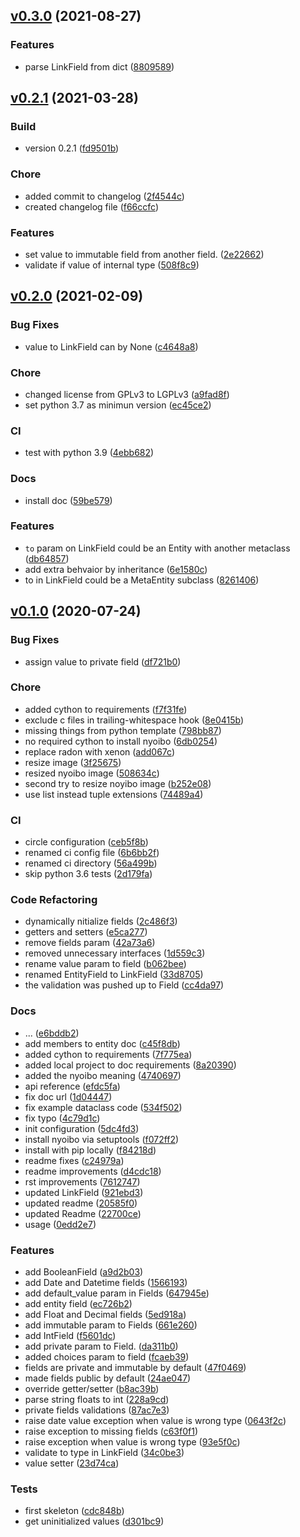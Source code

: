<a name="v0.3.0"></a>
## [v0.3.0](https://github.com/pity7736/nyoibo/compare/v0.2.1...v0.3.0) (2021-08-27)

### Features
- parse LinkField from dict ([8809589](https://github.com/pity7736/nyoibo/commit/8809589e5d961539ef9faede8dcd16f0b0dedc2f))


<a name="v0.2.1"></a>
## [v0.2.1](https://github.com/pity7736/nyoibo/compare/v0.2.0...v0.2.1) (2021-03-28)

### Build
- version 0.2.1 ([fd9501b](https://github.com/pity7736/nyoibo/commit/fd9501b178c0a8d95cff2503aa5ae6838bbc90a9))

### Chore
- added commit to changelog ([2f4544c](https://github.com/pity7736/nyoibo/commit/2f4544c97f2bcf699a1eec851d51239f65e18b5f))
- created changelog file ([f66ccfc](https://github.com/pity7736/nyoibo/commit/f66ccfcc305e57162529d07126418fb9f58e04ef))

### Features
- set value to immutable field from another field. ([2e22662](https://github.com/pity7736/nyoibo/commit/2e22662988726f357f198490fed3661d86813e28))
- validate if value of internal type ([508f8c9](https://github.com/pity7736/nyoibo/commit/508f8c9df3d17b597df73cb75f71dca9d01461ed))


<a name="v0.2.0"></a>
## [v0.2.0](https://github.com/pity7736/nyoibo/compare/v0.1.0...v0.2.0) (2021-02-09)

### Bug Fixes
- value to LinkField can by None ([c4648a8](https://github.com/pity7736/nyoibo/commit/c4648a815a9ca2f362ca34ba037211e465c9a1d3))

### Chore
- changed license from GPLv3 to LGPLv3 ([a9fad8f](https://github.com/pity7736/nyoibo/commit/a9fad8fa4e3a4154a8e9538e1074a59709e7edd5))
- set python 3.7 as minimun version ([ec45ce2](https://github.com/pity7736/nyoibo/commit/ec45ce2bbda95015a524ce427986def02076cce1))

### CI
- test with python 3.9 ([4ebb682](https://github.com/pity7736/nyoibo/commit/4ebb6820db07cc4c88fb49a1145a5fc7caabc843))

### Docs
- install doc ([59be579](https://github.com/pity7736/nyoibo/commit/59be5794e0019e6ca42c24c88ff912cabaf9c61f))

### Features
- `to` param on LinkField could be an Entity with another metaclass ([db64857](https://github.com/pity7736/nyoibo/commit/db64857a494f250e0b7ec966796fa5d458cc3e89))
- add extra behvaior by inheritance ([6e1580c](https://github.com/pity7736/nyoibo/commit/6e1580cf1be892d8d601e1985255be563a5a2292))
- to in LinkField could be a MetaEntity subclass ([8261406](https://github.com/pity7736/nyoibo/commit/82614069065bdd3f5e314c7d6ecc81055b66c239))


<a name="v0.1.0"></a>
## [v0.1.0](https://github.com/pity7736/nyoibo/compare/a508d591c389e7dd2e0a8afda71160e7d7a693d6...v0.1.0) (2020-07-24)

### Bug Fixes
- assign value to private field ([df721b0](https://github.com/pity7736/nyoibo/commit/df721b0d370443e21d4093217532a963fa3ece14))

### Chore
- added cython to requirements ([f7f31fe](https://github.com/pity7736/nyoibo/commit/f7f31fe2a72fbcffa7a5022359fc3856806c8565))
- exclude c files in trailing-whitespace hook ([8e0415b](https://github.com/pity7736/nyoibo/commit/8e0415b71f84fdea063beed0e1c12a923d0ee379))
- missing things from python template ([798bb87](https://github.com/pity7736/nyoibo/commit/798bb87f9d1ce70b9813bcfeb64fa6d79ad1c2c0))
- no required cython to install nyoibo ([6db0254](https://github.com/pity7736/nyoibo/commit/6db025483650f99ce896b4ab7e5938e53b4ff076))
- replace radon with xenon ([add067c](https://github.com/pity7736/nyoibo/commit/add067c976fd5934fd71b83a705f8eac57b13878))
- resize image ([3f25675](https://github.com/pity7736/nyoibo/commit/3f256753a2ec5ce03b277ec2e10caf5af66bf885))
- resized nyoibo image ([508634c](https://github.com/pity7736/nyoibo/commit/508634ce37afc7604fd1d1bcfa7864533de743f0))
- second try to resize noyibo image ([b252e08](https://github.com/pity7736/nyoibo/commit/b252e0871d59123a80aa093dea3263fcb6eb6ad6))
- use list instead tuple extensions ([74489a4](https://github.com/pity7736/nyoibo/commit/74489a489dcbd1b9602fc1c34d09da0b7b117b77))

### CI
- circle configuration ([ceb5f8b](https://github.com/pity7736/nyoibo/commit/ceb5f8b8e7543614f96734ef38f6995dfd9fd6b0))
- renamed ci config file ([6b6bb2f](https://github.com/pity7736/nyoibo/commit/6b6bb2f7dd132d4d0f105c30d384172d99fa9519))
- renamed ci directory ([56a499b](https://github.com/pity7736/nyoibo/commit/56a499b484895f5ec38b0d055f46e33ee3c1cc38))
- skip python 3.6 tests ([2d179fa](https://github.com/pity7736/nyoibo/commit/2d179faa17ea504072ff63636cad9e2203957407))

### Code Refactoring
- dynamically nitialize fields ([2c486f3](https://github.com/pity7736/nyoibo/commit/2c486f3d54a04e636f7cfeb0c5caaf15b7712899))
- getters and setters ([e5ca277](https://github.com/pity7736/nyoibo/commit/e5ca27762cde180663b13093ca808a6ab749ef98))
- remove fields param ([42a73a6](https://github.com/pity7736/nyoibo/commit/42a73a6919cb9ae23ac7fb0bda50d0f500aa1aca))
- removed unnecessary interfaces ([1d559c3](https://github.com/pity7736/nyoibo/commit/1d559c3fbafd0422c596cd9d3ba02a645b925aad))
- rename value param to field ([b062bee](https://github.com/pity7736/nyoibo/commit/b062bee2d1ed7cac8519e2b7652d7ef5990d2043))
- renamed EntityField to LinkField ([33d8705](https://github.com/pity7736/nyoibo/commit/33d870527d313b552aafefa3cb8c9ccf5d8eb43f))
- the validation was pushed up to Field ([cc4da97](https://github.com/pity7736/nyoibo/commit/cc4da977c75dbf0e7a86e010a6b6f14fa168ddc1))

### Docs
- ... ([e6bddb2](https://github.com/pity7736/nyoibo/commit/e6bddb24d0594ea308e6638f2f804761fe6e98ea))
- add members to entity doc ([c45f8db](https://github.com/pity7736/nyoibo/commit/c45f8dbd3098899ab478d8fa72c315094dab65bd))
- added cython to requirements ([7f775ea](https://github.com/pity7736/nyoibo/commit/7f775ea169387b153a722a676ad8272ffdd024fe))
- added local project to doc requirements ([8a20390](https://github.com/pity7736/nyoibo/commit/8a20390248389388d561ca7851dec72fb40c1ec6))
- added the nyoibo meaning ([4740697](https://github.com/pity7736/nyoibo/commit/4740697b29c52ba007dfa15f25d0942ee6be8859))
- api reference ([efdc5fa](https://github.com/pity7736/nyoibo/commit/efdc5faff21054cb1f4ca09e995cea6c9d77251c))
- fix doc url ([1d04447](https://github.com/pity7736/nyoibo/commit/1d04447a895d4949c734f5a39b711c01afc54079))
- fix example dataclass code ([534f502](https://github.com/pity7736/nyoibo/commit/534f502d836f7287a615d2633954043c5ea4f828))
- fix typo ([4c79d1c](https://github.com/pity7736/nyoibo/commit/4c79d1c0c006e52ef8c3278e32e0da54efbd9534))
- init configuration ([5dc4fd3](https://github.com/pity7736/nyoibo/commit/5dc4fd309ed15990905f442adb091b332151d550))
- install nyoibo via setuptools ([f072ff2](https://github.com/pity7736/nyoibo/commit/f072ff26f9e46d1ba711c5ab7c3241ebf219e827))
- install with pip locally ([f84218d](https://github.com/pity7736/nyoibo/commit/f84218ddc6f15adf667bc1f02f7cb957a25006c3))
- readme fixes ([c24979a](https://github.com/pity7736/nyoibo/commit/c24979ad8d8546bb966f6ddf7739ad04b3920668))
- readme improvements ([d4cdc18](https://github.com/pity7736/nyoibo/commit/d4cdc181e7a1bff2bf0d0ac83ae27abc6b7d39e2))
- rst improvements ([7612747](https://github.com/pity7736/nyoibo/commit/7612747bf6423bf43d61600c7d609d4804f20fd7))
- updated LinkField ([921ebd3](https://github.com/pity7736/nyoibo/commit/921ebd375ec3eb1ab5aa04a12e17fe3ac29de362))
- updated readme ([20585f0](https://github.com/pity7736/nyoibo/commit/20585f09d229d3f572d27360eca19beeeca47f04))
- updated Readme ([22700ce](https://github.com/pity7736/nyoibo/commit/22700cec62a6e1b2e8527db407e75504a5125a70))
- usage ([0edd2e7](https://github.com/pity7736/nyoibo/commit/0edd2e722016fa5d2d1059e85a7be83e5251fe57))

### Features
- add BooleanField ([a9d2b03](https://github.com/pity7736/nyoibo/commit/a9d2b03d47f85151f4f3dbc015a6b9ce0c7bbc51))
- add Date and Datetime fields ([1566193](https://github.com/pity7736/nyoibo/commit/156619304b18500d916e0190d8a9a140bae5ab86))
- add default_value param in Fields ([647945e](https://github.com/pity7736/nyoibo/commit/647945ebd6bb4a707f7feb4e5387f9a0fe8fdd6e))
- add entity field ([ec726b2](https://github.com/pity7736/nyoibo/commit/ec726b28aebbd3c645ab77b374c146c77a5db50b))
- add Float and Decimal fields ([5ed918a](https://github.com/pity7736/nyoibo/commit/5ed918aa33930f56577021b22a9cebedbf8ed1e6))
- add immutable param to Fields ([661e260](https://github.com/pity7736/nyoibo/commit/661e2605bc25653eccf9ac5bfb1cbd024c6c0af5))
- add IntField ([f5601dc](https://github.com/pity7736/nyoibo/commit/f5601dca674df2eaeecc5066f0ae034fd56d43bc))
- add private param to Field. ([da311b0](https://github.com/pity7736/nyoibo/commit/da311b0b5e8e29cfdbbc6bf43469124d8645c090))
- added choices param to field ([fcaeb39](https://github.com/pity7736/nyoibo/commit/fcaeb399d9aecbc840c62fbaf3c7b6b46541a4b8))
- fields are private and immutable by default ([47f0469](https://github.com/pity7736/nyoibo/commit/47f0469dfdba0dce823aacf9b513f285a28a992d))
- made fields public by default ([24ae047](https://github.com/pity7736/nyoibo/commit/24ae04799a776cf7024ce2b09e9429834794a0be))
- override getter/setter ([b8ac39b](https://github.com/pity7736/nyoibo/commit/b8ac39b7abcded3884963b596707fb2451b92733))
- parse string floats to int ([228a9cd](https://github.com/pity7736/nyoibo/commit/228a9cdd8b31e20c987b80092cf873e5ab86784c))
- private fields validations ([87ac7e3](https://github.com/pity7736/nyoibo/commit/87ac7e378ce7ca7ecde169ae663a23cf633a948f))
- raise date value exception when value is wrong type ([0643f2c](https://github.com/pity7736/nyoibo/commit/0643f2ccdf9a2e1dd93e2003d5b537c34700448e))
- raise exception to missing fields ([c63f0f1](https://github.com/pity7736/nyoibo/commit/c63f0f1457810eec9def693f2bfa581e6222aa1a))
- raise exception when value is wrong type ([93e5f0c](https://github.com/pity7736/nyoibo/commit/93e5f0c705bf197877183311e6265afa7b06d006))
- validate to type in LinkField ([34c0be3](https://github.com/pity7736/nyoibo/commit/34c0be35ab16fa451c864d13cfd34207c59665a4))
- value setter ([23d74ca](https://github.com/pity7736/nyoibo/commit/23d74caa4ac880b1f42c666aba0a86939fea084b))

### Tests
- first skeleton ([cdc848b](https://github.com/pity7736/nyoibo/commit/cdc848bf1a1994c4b99953774a94e42925f1067b))
- get uninitialized values ([d301bc9](https://github.com/pity7736/nyoibo/commit/d301bc90a09d5a93d1ce316262f59b847d2f9572))
